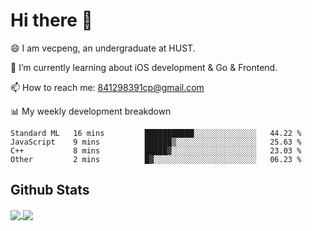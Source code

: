 
# Hi there 👋
😄 I am vecpeng, an undergraduate at HUST.

🌱 I’m currently learning about iOS development & Go & Frontend.

📫 How to reach me: 841298391cp@gmail.com

📊 My weekly development breakdown
<!--START_SECTION:waka-->

```text
Standard ML   16 mins         ███████████░░░░░░░░░░░░░░   44.22 %
JavaScript    9 mins          ██████▒░░░░░░░░░░░░░░░░░░   25.63 %
C++           8 mins          █████▓░░░░░░░░░░░░░░░░░░░   23.03 %
Other         2 mins          █▓░░░░░░░░░░░░░░░░░░░░░░░   06.23 %
```

<!--END_SECTION:waka-->

## Github Stats
<a href="https://github.com/anuraghazra/github-readme-stats">
  <img align="center" src="https://github-readme-stats.vercel.app/api?username=vecpeng&count_private=true&hide=stars" />
</a>
<a href="https://github.com/anuraghazra/convoychat">
  <img align="center" src="https://github-readme-stats.vercel.app/api/top-langs/?username=vecpeng&layout=compact" />
</a>
